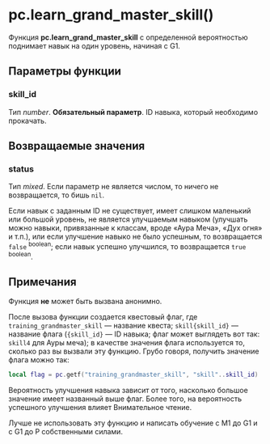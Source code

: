 # pc.learn_grand_master_skill()
Функция **pc.learn_grand_master_skill** с определенной вероятностью поднимает навык на один уровень, начиная с G1.

## Параметры функции
### skill_id
Тип *number*. **Обязательный параметр**. ID навыка, который необходимо прокачать.

## Возвращаемые значения
### status
Тип *mixed*. Если параметр не является числом, то ничего не возвращается, то бишь `nil`.

Если навык с заданным ID не существует, имеет слишком маленький или большой уровень, не является улучшаемым навыком (улучшать можно навыки, привязанные к классам, вроде &laquo;Аура Меча&raquo;, &laquo;Дух огня&raquo; и т.п.), или если улучшение навыко не было успешным, то возвращается `false` <sup>boolean</sup>; если навык успешно улучшился, то возвращается `true` <sup>boolean</sup>.

## Примечания
Функция **не** может быть вызвана анонимно.

После вызова функции создается квестовый флаг, где `training_grandmaster_skill` &mdash; название квеста; `skill{skill_id}` &mdash; название флага (`{skill_id}` &mdash; ID навыка; флаг может выглядеть вот так: `skill4` для Ауры меча); в качестве значения флага используется то, сколько раз вы вызвали эту функцию. Грубо говоря, получить значение флага можно так:

````lua
local flag = pc.getf("training_grandmaster_skill", "skill"..skill_id)
````

Вероятность улучшения навыка зависит от того, насколько большое значение имеет названный выше флаг. Более того, на вероятность успешного улучшения влияет Внимательное чтение.

Лучше не использовать эту функцию и написать обучение с M1 до G1 и с G1 до P собственными силами.